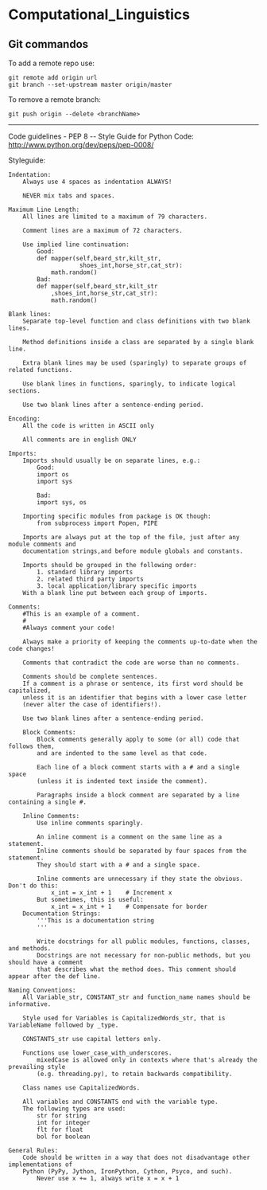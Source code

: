 Computational_Linguistics
=========================

Git commandos
-------------
To add a remote repo use:

    git remote add origin url
    git branch --set-upstream master origin/master
    
To remove a remote branch:

    git push origin --delete <branchName>
    
------
Code guidelines - PEP 8 -- Style Guide for Python Code:
http://www.python.org/dev/peps/pep-0008/

Styleguide:

    Indentation:
        Always use 4 spaces as indentation ALWAYS!
        
        NEVER mix tabs and spaces.
        
    Maximum Line Length:
        All lines are limited to a maximum of 79 characters.
        
        Comment lines are a maximum of 72 characters.
        
        Use implied line continuation:
            Good:
            def mapper(self,beard_str,kilt_str,
                        shoes_int,horse_str,cat_str):
                math.random()
            Bad:
            def mapper(self,beard_str,kilt_str
                ,shoes_int,horse_str,cat_str):
                math.random()
                
    Blank lines:
        Separate top-level function and class definitions with two blank lines.
        
        Method definitions inside a class are separated by a single blank line.
        
        Extra blank lines may be used (sparingly) to separate groups of related functions.
        
        Use blank lines in functions, sparingly, to indicate logical sections.
        
        Use two blank lines after a sentence-ending period.
        
    Encoding:
        All the code is written in ASCII only
        
        All comments are in english ONLY
        
    Imports:
        Imports should usually be on separate lines, e.g.:
            Good: 
            import os
            import sys
            
            Bad:
            import sys, os
            
        Importing specific modules from package is OK though:
            from subprocess import Popen, PIPE
            
        Imports are always put at the top of the file, just after any module comments and 
        documentation strings,and before module globals and constants.
        
        Imports should be grouped in the following order:
            1. standard library imports
            2. related third party imports
            3. local application/library specific imports
        With a blank line put between each group of imports.
        
    Comments:
        #This is an example of a comment.
        #
        #Always comment your code!
        
        Always make a priority of keeping the comments up-to-date when the code changes!
        
        Comments that contradict the code are worse than no comments.
        
        Comments should be complete sentences. 
        If a comment is a phrase or sentence, its first word should be capitalized,
        unless it is an identifier that begins with a lower case letter 
        (never alter the case of identifiers!).
        
        Use two blank lines after a sentence-ending period.
        
        Block Comments:
            Block comments generally apply to some (or all) code that follows them,
            and are indented to the same level as that code.
            
            Each line of a block comment starts with a # and a single space 
            (unless it is indented text inside the comment).
            
            Paragraphs inside a block comment are separated by a line containing a single #.
        
        Inline Comments:
            Use inline comments sparingly.
            
            An inline comment is a comment on the same line as a statement.
            Inline comments should be separated by four spaces from the statement.
            They should start with a # and a single space.
            
            Inline comments are unnecessary if they state the obvious. Don't do this:
                x_int = x_int + 1    # Increment x
            But sometimes, this is useful:
                x_int = x_int + 1    # Compensate for border
        Documentation Strings:
            '''This is a documentation string
            '''
            
            Write docstrings for all public modules, functions, classes, and methods.
            Docstrings are not necessary for non-public methods, but you should have a comment 
            that describes what the method does. This comment should appear after the def line.
        
    Naming Conventions:
        All Variable_str, CONSTANT_str and function_name names should be informative.
            
        Style used for Variables is CapitalizedWords_str, that is VariableName followed by _type.
        
        CONSTANTS_str use capital letters only.
        
        Functions use lower_case_with_underscores.
            mixedCase is allowed only in contexts where that's already the prevailing style 
            (e.g. threading.py), to retain backwards compatibility.
        
        Class names use CapitalizedWords.
            
        All variables and CONSTANTS end with the variable type.
        The following types are used:
            str for string
            int for integer
            flt for float
            bol for boolean
                
    General Rules:
        Code should be written in a way that does not disadvantage other implementations of 
        Python (PyPy, Jython, IronPython, Cython, Psyco, and such).
            Never use x += 1, always write x = x + 1
        
            
            
            
        
        
        
        
        
        
        
        
        

